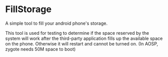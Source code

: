 # FillStorage
A simple tool to fill your android phone's storage.

This tool is used for testing to determine if the space reserved by the system will work after the third-party application fills up the available space on the phone. Otherwise it will restart and cannot be turned on. (In AOSP, zygote needs 50M space to boot)
